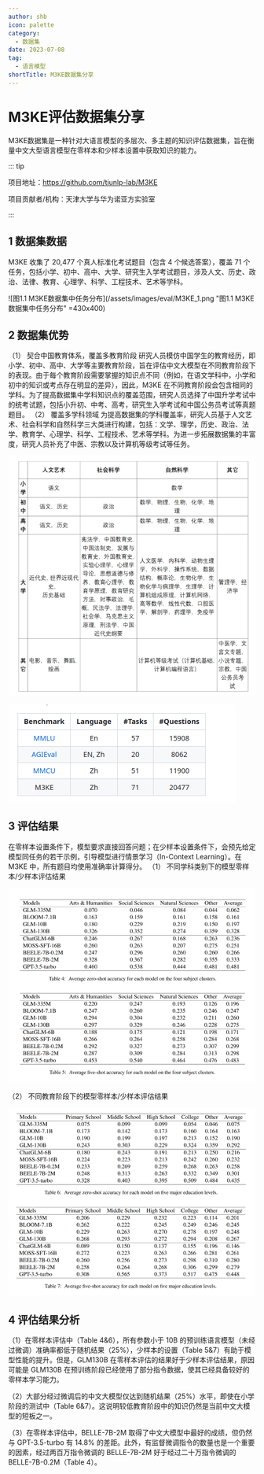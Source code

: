 ```yaml
---
author: shb
icon: palette
category:
  - 数据集
date: 2023-07-08
tag:
  - 语言模型
shortTitle: M3KE数据集分享
---
```



# M3KE评估数据集分享

M3KE数据集是一种针对大语言模型的多层次、多主题的知识评估数据集，旨在衡量中文大型语言模型在零样本和少样本设置中获取知识的能力。

<!-- more -->

::: tip

项目地址：https://github.com/tjunlp-lab/M3KE

项目贡献者/机构：天津大学与华为诺亚方实验室

:::


## 1 数据集数据
M3KE 收集了 20,477 个真人标准化考试题目（包含 4 个候选答案），覆盖 71 个任务，包括小学、初中、高中、大学、研究生入学考试题目，涉及人文、历史、政治、法律、教育、心理学、科学、工程技术、艺术等学科。

![图1.1 M3KE数据集中任务分布](/assets/images/eval/M3KE_1.png "图1.1 M3KE数据集中任务分布" =430x400)

## 2 数据集优势
（1） 契合中国教育体系，覆盖多教育阶段
研究人员模仿中国学生的教育经历，即小学、初中、高中、大学等主要教育阶段，旨在评估中文大模型在不同教育阶段下的表现。由于每个教育阶段需要掌握的知识点不同（例如，在语文学科中，小学和初中的知识或考点存在明显的差异），因此，M3KE 在不同教育阶段会包含相同的学科。为了提高数据集中学科知识点的覆盖范围，研究人员选择了中国升学考试中的统考试题，包括小升初、中考、高考，研究生入学考试和中国公务员考试等真题题目。
（2） 覆盖多学科领域
为提高数据集的学科覆盖率，研究人员基于人文艺术、社会科学和自然科学三大类进行构建，包括：文学、理学，历史、政治、法学、教育学、心理学、科学、工程技术、艺术等学科。为进一步拓展数据集的丰富度，研究人员补充了中医、宗教以及计算机等级考试等任务。

![图2.1 M3KE数据集中任务领域和难度的分布](/assets/images/eval/M3KE_2.png "图2.1 M3KE数据集中任务领域和难度的分布" )



![图2.2 M3KE数据与其他评估数据集对比](/assets/images/eval/M3KE_3.png "图2.2 M3KE数据与其他评估数据集对比")

## 3 评估结果
<!-- ### 3.1 Zero-shot/Few-shot 零样本/少样本评估 -->
在零样本设置条件下，模型要求直接回答问题；在少样本设置条件下，会预先给定模型同任务的若干示例，引导模型进行情景学习（In-Context Learning）。在 M3KE 中，所有题目均使用准确率计算得分。
（1） 不同学科类别下的模型零样本/少样本评估结果

![评估结果](/assets/images/eval/M3KE_4.png "图3.1 四个学科分类下各模型的零样本和少样本平均准确率")

（2） 不同教育阶段下的模型零样本/少样本评估结果

![评估结果](/assets/images/eval/M3KE_5.png "图3.2 五个教育水平下各模型的零样本和少样本平均准确率")

## 4 评估结果分析

（1）在零样本评估中（Table 4&6），所有参数小于 10B 的预训练语言模型（未经过微调）准确率都低于随机结果（25%），少样本的设置（Table 5&7）有助于模型性能的提升。但是，GLM130B 在零样本评估的结果好于少样本评估结果，原因可能是 GLM130B 在预训练阶段已经使用了部分指令数据，使其已经具备较好的零样本学习能力。

（2）大部分经过微调后的中文大模型仅达到随机结果（25%）水平，即使在小学阶段的测试中（Table 6&7）。这说明较低教育阶段中的知识仍然是当前中文大模型的短板之一。

（3）在零样本评估中，BELLE-7B-2M 取得了中文大模型中最好的成绩，但仍然与 GPT-3.5-turbo 有 14.8% 的差距。此外，有监督微调指令的数量也是一个重要的因素，经过两百万指令微调的 BELLE-7B-2M 好于经过二十万指令微调的 BELLE-7B-0.2M（Table 4）。
